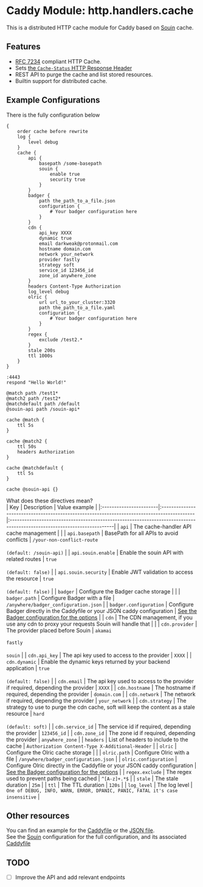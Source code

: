 Caddy Module: http.handlers.cache
================================

This is a distributed HTTP cache module for Caddy based on [Souin](https://github.com/darkweak/souin) cache.  

## Features

 * [RFC 7234](https://httpwg.org/specs/rfc7234.html) compliant HTTP Cache.
 * Sets [the `Cache-Status` HTTP Response Header](https://httpwg.org/http-extensions/draft-ietf-httpbis-cache-header.html)
 * REST API to purge the cache and list stored resources.
 * Builtin support for distributed cache.


## Example Configurations
There is the fully configuration below
```caddy
{
    order cache before rewrite
    log {
        level debug
    }
    cache {
        api {
            basepath /some-basepath
            souin {
                enable true
                security true
            }
        }
        badger {
            path the_path_to_a_file.json
            configuration {
                # Your badger configuration here
            }
        }
        cdn {
            api_key XXXX
            dynamic true
            email darkweak@protonmail.com
            hostname domain.com
            network your_network
            provider fastly
            strategy soft
            service_id 123456_id
            zone_id anywhere_zone
        }
        headers Content-Type Authorization
        log_level debug
        olric {
            url url_to_your_cluster:3320
            path the_path_to_a_file.yaml
            configuration {
                # Your badger configuration here
            }
        }
        regex {
            exclude /test2.*
        }
        stale 200s
        ttl 1000s
    }
}

:4443
respond "Hello World!"

@match path /test1*
@match2 path /test2*
@matchdefault path /default
@souin-api path /souin-api*

cache @match {
    ttl 5s
}

cache @match2 {
    ttl 50s
    headers Authorization
}

cache @matchdefault {
    ttl 5s
}

cache @souin-api {}
```
What does these directives mean?  
|  Key                   |  Description                                                                               |  Value example                                                                                                          |
|:-----------------------|:-------------------------------------------------------------------------------------------|:------------------------------------------------------------------------------------------------------------------------|
| `api`                  | The cache-handler API cache management                                                     |                                                                                                                         |
| `api.basepath`         | BasePath for all APIs to avoid conflicts                                                   | `/your-non-conflict-route`<br/><br/>`(default: /souin-api)`                                                             |
| `api.souin.enable`     | Enable the souin API with related routes                                                   | `true`<br/><br/>`(default: false)`                                                                                      |
| `api.souin.security`   | Enable JWT validation to access the resource                                               | `true`<br/><br/>`(default: false)`                                                                                      |
| `badger`               | Configure the Badger cache storage                                                         |                                                                                                                         |
| `badger.path`          | Configure Badger with a file                                                               | `/anywhere/badger_configuration.json`                                                                                   |
| `badger.configuration` | Configure Badger directly in the Caddyfile or your JSON caddy configuration                | [See the Badger configuration for the options](https://dgraph.io/docs/badger/get-started/)                              |
| `cdn`                  | The CDN management, if you use any cdn to proxy your requests Souin will handle that       |                                                                                                                         |
| `cdn.provider`         | The provider placed before Souin                                                           | `akamai`<br/><br/>`fastly`<br/><br/>`souin`                                                                             |
| `cdn.api_key`          | The api key used to access to the provider                                                 | `XXXX`                                                                                                                  |
| `cdn.dynamic`          | Enable the dynamic keys returned by your backend application                               | `true`<br/><br/>`(default: false)`                                                                                      |
| `cdn.email`            | The api key used to access to the provider if required, depending the provider             | `XXXX`                                                                                                                  |
| `cdn.hostname`         | The hostname if required, depending the provider                                           | `domain.com`                                                                                                            |
| `cdn.network`          | The network if required, depending the provider                                            | `your_network`                                                                                                          |
| `cdn.strategy`         | The strategy to use to purge the cdn cache, soft will keep the content as a stale resource | `hard`<br/><br/>`(default: soft)`                                                                                       |
| `cdn.service_id`       | The service id if required, depending the provider                                         | `123456_id`                                                                                                             |
| `cdn.zone_id`          | The zone id if required, depending the provider                                            | `anywhere_zone`                                                                                                         |
| `headers`              | List of headers to include to the cache                                                    | `Authorization Content-Type X-Additional-Header`                                                                        |
| `olric`                | Configure the Olric cache storage                                                          |                                                                                                                         |
| `olric.path`           | Configure Olric with a file                                                                | `/anywhere/badger_configuration.json`                                                                                   |
| `olric.configuration`  | Configure Olric directly in the Caddyfile or your JSON caddy configuration                 | [See the Badger configuration for the options](https://github.com/buraksezer/olric/blob/master/cmd/olricd/olricd.yaml/) |
| `regex.exclude`        | The regex used to prevent paths being cached                                               | `^[A-z]+.*$`                                                                                                            |
| `stale`                | The stale duration                                                                         | `25m`                                                                                                                   |
| `ttl`                  | The TTL duration                                                                           | `120s`                                                                                                                  |
| `log_level`            | The log level                                                                              | `One of DEBUG, INFO, WARN, ERROR, DPANIC, PANIC, FATAL it's case insensitive`                                           |

Other resources
---------------
You can find an example for the [Caddyfile](Caddyfile) or the [JSON file](configuration.json).  
See the [Souin](https://github.com/darkweak/souin) configuration for the full configuration, and its associated [Caddyfile](https://github.com/darkweak/souin/blob/master/plugins/caddy/Caddyfile)  


## TODO

* [ ] Improve the API and add relevant endpoints

